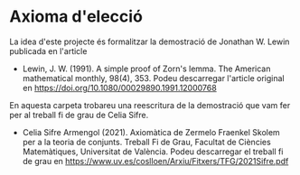 # Axioma d'elecció 

La idea d'este projecte és formalitzar la demostració de Jonathan W. Lewin publicada en l'article 
 - Lewin, J. W. (1991). A simple proof of Zorn's lemma. The American mathematical monthly, 98(4), 353.
Podeu descarregar l'article original en 
https://doi.org/10.1080/00029890.1991.12000768

En aquesta carpeta trobareu una reescritura de la demostració que vam fer per al treball fi de grau de Celia Sifre.
-  Celia Sifre Armengol (2021). Axiomàtica de Zermelo Fraenkel Skolem per a la teoria de conjunts. Treball Fi de Grau, Facultat de Ciències Matemàtiques, Universitat de València.
Podeu descarregar el treball fi de grau en 
https://www.uv.es/coslloen/Arxiu/Fitxers/TFG/2021Sifre.pdf


